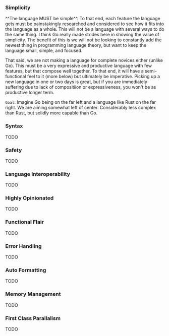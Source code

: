 ### Simplicity

^^The language MUST be simple^^. To that end, each feature the language gets must be painstakingly researched and considered to see how it fits into the language as a whole. This will not be a language with several ways to do the same thing. I think Go really made strides here in showing the value of simplicity. The benefit of this is we will not be looking to constantly add the newest thing in programming language theory, but want to keep the language small, simple, and focused.

That said, we are not making a language for complete novices either (unlike Go). This must be a very expressive and productive language with few features, but that compose well together. To that end, it will have a semi-functional feel to it (more below) but ultimately be imperative. Picking up a new language in one or two days is great, but if you are immediately suffering due to lack of compositiion or expressiveness, you won't be as productive longer term.

`Goal`: Imagine Go being on the far left and a language like Rust on the far right. We are aiming somewhat left of center. Considerably less complex than Rust, but solidly more capable than Go.

### Syntax

TODO

### Safety

TODO

### Language Interoperability

TODO

### Highly Opinionated

TODO

### Functional Flair

TODO

### Error Handling

TODO

### Auto Formatting

TODO

### Memory Management

TODO

### First Class Parallalism

TODO
